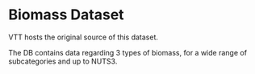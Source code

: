 # Biomass Dataset

VTT hosts the original source of this dataset.

The DB contains data regarding 3 types of biomass, for a wide range of subcategories and up to NUTS3.